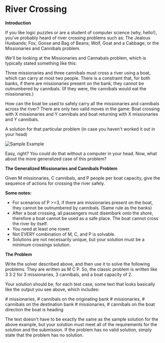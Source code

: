 # River Crossing

**Introduction**

If you like logic puzzles or are a student of computer science (why, hello!), you've probably heard of river crossing problems such as: The Jealous Husbands; Fox, Goose and Bag of Beans; Wolf, Goat and a Cabbage; or the Missionaries and Cannibals problem.

We'll be looking at the Missionaries and Cannabals problem, which is typically stated something like this:

Three missionaries and three cannibals must cross a river using a boat, which can carry at most two people. There is a constraint that, for both banks, if there are missionaries present on the bank, they cannot be outnumbered by cannibals. (If they were, the cannibals would eat the missionaries.) 

How can the boat be used to safely carry all the missionaries and cannibals across the river?
There are only two valid moves in the game: Boat crossing with X missionaries and Y cannibals and boat returning with X missionaries and Y cannibals.

A solution for that particular problem (in case you haven't worked it out in your head)

![Sample Example](https://lh3.googleusercontent.com/-TjU5qmXI_js/VzPnV93IeyI/AAAAAAAAsKI/L4A734vhYhQjNCMp0pS-IzN-x70BwrvMACLcB/s0/missionaryproblem.PNG "missionaryproblem.PNG")

Easy, right? You could do that without a computer in your head. Now, what about the more generalized case of this problem?

**The Generalized Missionaries and Cannibals Problem**

Given M missionaries, C cannibals, and P people per boat capacity, give the sequence of actions for crossing the river safely.

**Some notes:**
   -  For scenarios of P >=3, if there are missionaries present on the boat, they cannot be outnumbered by cannibals. (Same rule as the banks)
   -  After a boat crossing, all passengers must disembark onto the shore, therefore a boat cannot be used as a safe place. The boat cannot cross the river by itself. 
   -  You need at least one rower. 
   -  Not EVERY combination of M, C, and P is solvable. 
   -  Solutions are not necessarily unique, but your solution must be a minimum crossings solution.

**The Problem**
 
Write the solver described above, and then use it to solve the following problems. They are written as M C P. 
So, the classic problem is written like 3 3 2 for 3 missionaries, 3 cannibals, and a boat capacity of 2.

Your solution should be, for each test case, some text that looks basically like the output you see above, which includes:

\# missionaries, \# cannibals on the originating bank
\# missionaries, \# cannibals on the destination bank
\# missionaries, \# cannibals on the boat
direction the boat is heading

The text doesn't have to be exactly the same as the sample solution for the above example, but your solution must meet all of the requirements for the solution and the submission. If the problem has no valid solution, simply state that the problem has no solution.

